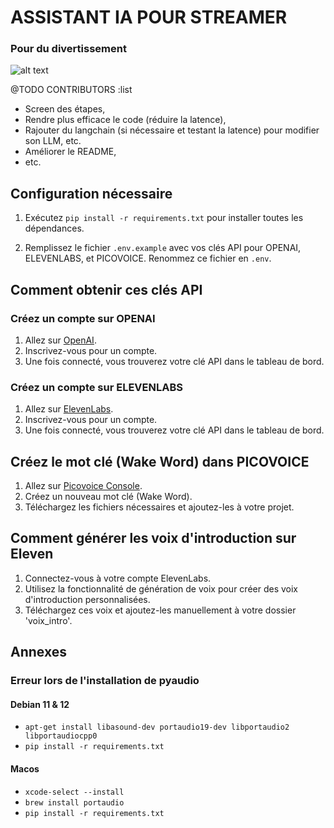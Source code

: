 # ASSISTANT IA POUR STREAMER

### Pour du divertissement

![alt text](https://raw.githubusercontent.com/anisayari/AIAssitantStreamer/main/assets/topic.png)

@TODO CONTRIBUTORS :list

- Screen des étapes,
- Rendre plus efficace le code (réduire la latence),
- Rajouter du langchain (si nécessaire et testant la latence) pour modifier son LLM, etc.
- Améliorer le README,
- etc.

## Configuration nécessaire

1. Exécutez `pip install -r requirements.txt` pour installer toutes les dépendances.

2. Remplissez le fichier `.env.example` avec vos clés API pour OPENAI, ELEVENLABS, et PICOVOICE. Renommez ce fichier
   en `.env`.

## Comment obtenir ces clés API

### Créez un compte sur OPENAI

1. Allez sur [OpenAI](https://www.openai.com/).
2. Inscrivez-vous pour un compte.
3. Une fois connecté, vous trouverez votre clé API dans le tableau de bord.

### Créez un compte sur ELEVENLABS

1. Allez sur [ElevenLabs](https://beta.elevenlabs.io/).
2. Inscrivez-vous pour un compte.
3. Une fois connecté, vous trouverez votre clé API dans le tableau de bord.

## Créez le mot clé (Wake Word) dans PICOVOICE

1. Allez sur [Picovoice Console](https://console.picovoice.ai/).
2. Créez un nouveau mot clé (Wake Word).
3. Téléchargez les fichiers nécessaires et ajoutez-les à votre projet.

## Comment générer les voix d'introduction sur Eleven

1. Connectez-vous à votre compte ElevenLabs.
2. Utilisez la fonctionnalité de génération de voix pour créer des voix d'introduction personnalisées.
3. Téléchargez ces voix et ajoutez-les manuellement à votre dossier 'voix_intro'.

## Annexes

### Erreur lors de l'installation de pyaudio

#### Debian 11 & 12

* `apt-get install libasound-dev portaudio19-dev libportaudio2 libportaudiocpp0`
* `pip install -r requirements.txt`

#### Macos

* `xcode-select --install`
* `brew install portaudio`
* `pip install -r requirements.txt`
